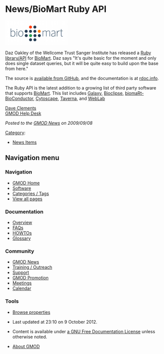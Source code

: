 



<span id="top"></span>




# <span dir="auto">News/BioMart Ruby API</span>











<a href="http://github.com/dazoakley/biomart/" rel="nofollow"
title="BioMart Ruby API"><img
src="https://raw.githubusercontent.com/GMOD/gmod.github.io/main/mediawiki/images/thumb/a/a4/Biomart250.png/200px-Biomart250.png"
srcset="https://raw.githubusercontent.com/GMOD/gmod.github.io/main/mediawiki/images/a/a4/Biomart250.png 1.5x, https://raw.githubusercontent.com/GMOD/gmod.github.io/main/mediawiki/images/a/a4/Biomart250.png 2x"
width="200" height="79" alt="BioMart Ruby API" /></a>



Daz Oakley of the Wellcome Trust Sanger Institute has released a
<a href="http://github.com/dazoakley/biomart/" class="external text"
rel="nofollow">Ruby library/API</a> for [BioMart](../BioMart "BioMart").
Daz says "It's quite basic for the moment and only does single dataset
queries, but it will be quite easy to build upon the base from here."

The source is
<a href="http://github.com/dazoakley/biomart" class="external text"
rel="nofollow">available from GitHub</a>, and the documentation is at
<a href="http://rdoc.info/projects/dazoakley/biomart"
class="external text" rel="nofollow">rdoc.info</a>.

The Ruby API is the latest addition to a growing list of third party
software that supports [BioMart](../BioMart "BioMart"). This list
includes [Galaxy](../Galaxy.1 "Galaxy"),
<a href="http://www.bioclipse.net/" class="external text"
rel="nofollow">Bioclipse</a>, <a
href="http://bioconductor.org/packages/release/bioc/html/biomaRt.html"
class="external text" rel="nofollow">biomaRt-BioConductor</a>,
<a href="http://www.cytoscape.org/" class="external text"
rel="nofollow">Cytoscape</a>,
<a href="http://www.mygrid.org.uk/" class="external text"
rel="nofollow">Taverna</a>, and
<a href="http://weblab.cbi.pku.edu.cn/" class="external text"
rel="nofollow">WebLab</a>

[Dave Clements](../User%3AClements "User%3AClements")  
[GMOD Help Desk](../GMOD_Help_Desk "GMOD Help Desk")

  



*Posted to the [GMOD News](../GMOD_News "GMOD News") on 2009/09/08*






[Category](../Special%3ACategories "Special%3ACategories"):

- [News Items](../Category%3ANews_Items "Category%3ANews Items")






## Navigation menu







<a href="../Main_Page"
style="background-image: url(../../images/GMOD-cogs.png);"
title="Visit the main page"></a>


### Navigation



- <span id="n-GMOD-Home">[GMOD Home](../Main_Page)</span>
- <span id="n-Software">[Software](../GMOD_Components)</span>
- <span id="n-Categories-.2F-Tags">[Categories /
  Tags](../Categories)</span>
- <span id="n-View-all-pages">[View all
  pages](../Special:AllPages)</span>




### Documentation



- <span id="n-Overview">[Overview](../Overview)</span>
- <span id="n-FAQs">[FAQs](../Category%3AFAQ)</span>
- <span id="n-HOWTOs">[HOWTOs](../Category%3AHOWTO)</span>
- <span id="n-Glossary">[Glossary](../Glossary)</span>




### Community



- <span id="n-GMOD-News">[GMOD News](../GMOD_News)</span>
- <span id="n-Training-.2F-Outreach">[Training /
  Outreach](../Training_and_Outreach)</span>
- <span id="n-Support">[Support](../Support)</span>
- <span id="n-GMOD-Promotion">[GMOD Promotion](../GMOD_Promotion)</span>
- <span id="n-Meetings">[Meetings](../Meetings)</span>
- <span id="n-Calendar">[Calendar](../Calendar)</span>




### Tools

- <span id="t-smwbrowselink"><a href="../Special%3ABrowse/News-2FBioMart_Ruby_API"
  rel="smw-browse">Browse properties</a></span>



- <span id="footer-info-lastmod">Last updated at 23:10 on 9 October
  2012.</span>
<!-- - <span id="footer-info-viewcount">7,449 page views.</span> -->
- <span id="footer-info-copyright">Content is available under
  <a href="http://www.gnu.org/licenses/fdl-1.3.html" class="external"
  rel="nofollow">a GNU Free Documentation License</a> unless otherwise
  noted.</span>

<!-- -->

- <span id="footer-places-about">[About
  GMOD](../GMOD%3AAbout "GMOD%3AAbout")</span>

<!-- -->




